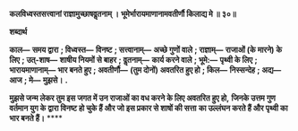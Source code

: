 **कलविध्वस्तसत्त्वानां राज्ञामुच्छाषवॢतनाम् ।** **भूमेर्भारायमाणानामवतीर्णौ किलाद्य मे ॥ ३०॥** 

**शब्दार्थ** 

**काल—** **समय द्वारा** **; विध्वस्त—** **विनष्ट** **; सत्त्वानाम्—** **अच्छे गुणों वाले** **; राज्ञाम्—** **राजाओं (के मारने) के लिए** **; उत्-शाष—** **शाषीय नियमों से बाहर** **; वॢतनाम्—** **कार्य करने वाले** **; भूमे:—** **पृथ्वी के लिए** **; भारायमाणानाम्—** **भार बनते हुए** **; अवतीर्णौ—** **(तुम दोनों) अवतरित हुए हो** **; किल—** **निस्सन्देह** **; अद्य—** **आज** **; मे—** **मुझसे।** **.** 

**मुझसे जन्म लेकर तुम इस जगत में उन राजाओं का वध करने के लिए अवतरित हुए हो,** **जिनके उत्तम गुण वर्तमान युग के द्वारा विनष्ट हो चुके हैं और जो इस प्रकार से शाषों की सत्ता** **का उल्लंघन करते हैं और पृथ्वी का भार बनते हैं।** **** 